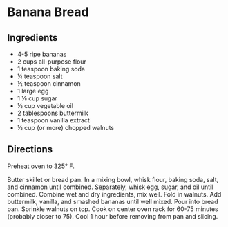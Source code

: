 # Banana Bread

## Ingredients

- 4-5 ripe bananas
- 2 cups all-purpose flour
- 1 teaspoon baking soda
- ¼ teaspoon salt
- ½ teaspoon cinnamon
- 1 large egg
- 1 ⅛ cup sugar
- ½ cup vegetable oil
- 2 tablespoons buttermilk
- 1 teaspoon vanilla extract
- ½ cup (or more) chopped walnuts  

## Directions

Preheat oven to 325° F.

Butter skillet or bread pan. In a mixing bowl, whisk flour, baking soda, salt,
and cinnamon until combined. Separately, whisk egg, sugar, and oil until
combined. Combine wet and dry ingredients, mix well. Fold in walnuts. Add
buttermilk, vanilla, and smashed bananas until well mixed. Pour into bread
pan. Sprinkle walnuts on top. Cook on center oven rack for 60-75 minutes
(probably closer to 75). Cool 1 hour before removing from pan and slicing.
